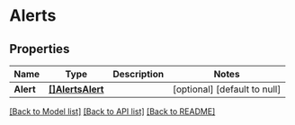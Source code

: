 # Alerts

## Properties
Name | Type | Description | Notes
------------ | ------------- | ------------- | -------------
**Alert** | [**[]AlertsAlert**](alerts_alert.md) |  | [optional] [default to null]

[[Back to Model list]](../README.md#documentation-for-models) [[Back to API list]](../README.md#documentation-for-api-endpoints) [[Back to README]](../README.md)


